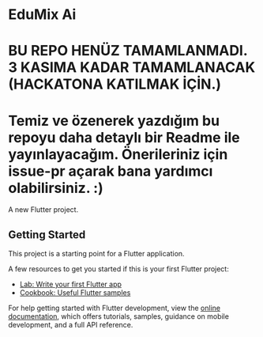 # EduMix Ai  
# BU REPO HENÜZ TAMAMLANMADI. 3 KASIMA KADAR TAMAMLANACAK (HACKATONA KATILMAK İÇİN.)
# Temiz ve özenerek yazdığım bu repoyu daha detaylı bir Readme ile yayınlayacağım. Önerileriniz için issue-pr açarak bana yardımcı olabilirsiniz. :)

A new Flutter project.

## Getting Started

This project is a starting point for a Flutter application.

A few resources to get you started if this is your first Flutter project:

- [Lab: Write your first Flutter app](https://docs.flutter.dev/get-started/codelab)
- [Cookbook: Useful Flutter samples](https://docs.flutter.dev/cookbook)

For help getting started with Flutter development, view the
[online documentation](https://docs.flutter.dev/), which offers tutorials,
samples, guidance on mobile development, and a full API reference.
